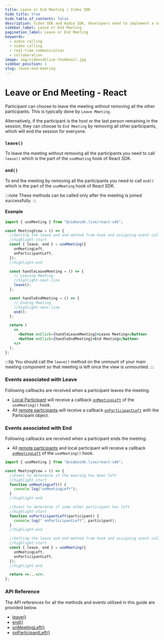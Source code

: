 ```yaml
---
title: Leave or End Meeting | Video SDK
hide_title: true
hide_table_of_contents: false
description: Video SDK and Audio SDK, developers need to implement a token server. This requires efforts on both the front-end and backend.
sidebar_label: Leave or End Meeting
pagination_label: Leave or End Meeting
keywords:
  - audio calling
  - video calling
  - real-time communication
  - collaboration
image: img/videosdklive-thumbnail.jpg
sidebar_position: 1
slug: leave-end-meeting
---
```


# Leave or End Meeting - React

Participant can choose to leave the meeting without removing all the other participants. This is typically done by `Leave Meeting`.

Alternatively, if the participant is the host or the last person remaining in the session, they can choose to `End Meeting` by removing all other participants, which will end the session for everyone.

### `leave()`

To leave the meeting without removing all the participants you need to call `leave()` which is the part of the `useMeeting` hook of React SDK.

### `end()`

To end the meeting by removing all the participants you need to call `end()` which is the part of the `useMeeting` hook of React SDK.

:::note
These methods can be called only after the meeting is joined successfully.
:::

#### Example

```jsx
import { useMeeting } from "@videosdk.live/react-sdk";

const MeetingView = () => {
  //Getting the leave and end method from hook and assigning event callbacks
  //highlight-start
  const { leave, end } = useMeeting({
    onMeetingLeft,
    onParticipantLeft,
  });
  //highlight-end

  const handleLeaveMeeting = () => {
    // Leaving Meeting
    //highlight-next-line
    leave();
  };

  const handleEndMeeting = () => {
    // Ending Meeting
    //highlight-next-line
    end();
  };

  return (
    <>
      <button onClick={handleLeaveMeeting}>Leave Meeting</button>
      <button onClick={handleEndMeeting}>End Meeting</button>
    </>
  );
};
```

:::tip
You should call the `leave()` method on the unmount of your main meeting component so that meeting is left once the view is unmounted.
:::

### Events associated with Leave

Following callbacks are received when a participant leaves the meeting.

- [Local Participant](../concept-and-architecture#2-participant) will receive a callback [`onMeetingLeft`](/react/api/sdk-reference/use-meeting/events#onmeetingleft) of the `useMeeting()` hook.
- All [remote participants](../concept-and-architecture#2-participant) will receive a callback [`onParticipantLeft`](/react/api/sdk-reference/use-meeting/events#onparticipantleft) with the Participant object.

### Events associated with End

Following callbacks are received when a participant ends the meeting.

- All [remote participants](../concept-and-architecture#2-participant) and local participant will receive a callback [`onMeetingLeft`](/react/api/sdk-reference/use-meeting/events#onmeetingleft) of the `useMeeting()` hook.

```jsx
import { useMeeting } from "@videosdk.live/react-sdk";

const MeetingView = () => {
  //Event to determine if the meeting has been left
  //highlight-start
  function onMeetingLeft() {
    console.log("onMeetingLeft");
  }
  //highlight-end

  //Event to determine if some other participant has left
  //highlight-start
  function onParticipantLeft(participant) {
    console.log(" onParticipantLeft", participant);
  }
  //highlight-end

  //Getting the leave and end method from hook and assigning event callbacks
  //highlight-start
  const { leave, end } = useMeeting({
    onMeetingLeft,
    onParticipantLeft,
  });
  //highlight-end

  return <>...</>;
};
```

### API Reference

The API references for all the methods and events utilized in this guide are provided below.

- [leave()](/react/api/sdk-reference/use-meeting/methods#leave)
- [end()](/react/api/sdk-reference/use-meeting/methods#end)
- [onMeetingLeft()](/react/api/sdk-reference/use-meeting/events#onmeetingleft)
- [onParticipantLeft()](/react/api/sdk-reference/use-meeting/events#onparticipantleft)
